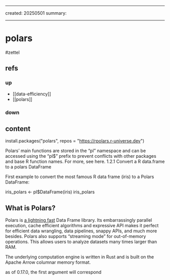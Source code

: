 ___
created: 20250501
summary:
___

# polars

#zettel

## refs

### up

- [[data-efficiency]]
- [[polars]]

### down

## content

install.packages("polars", repos = "https://rpolars.r-universe.dev")

Polars’ main functions are stored in the “pl” namespace and can be accessed using the “pl$” prefix to prevent conflicts with other packages and base R function names. For more, see here.
1.2.1 Convert a R data.frame to a polars DataFrame

First example to convert the most famous R data frame (iris) to a Polars DataFrame:

iris_polars <- pl$DataFrame(iris)
iris_polars

## What is Polars?

Polars is [a lightning fast](https://duckdblabs.github.io/db-benchmark/) Data Frame library. Its embarrassingly parallel execution, cache efficient algorithms and expressive API makes it perfect for efficient data wrangling, data pipelines, snappy APIs, and much more besides. Polars also supports “streaming mode” for out-of-memory operations. This allows users to analyze datasets many times larger than RAM.

The underlying computation engine is written in Rust and is built on the Apache Arrow columnar memory format.

as of 0.17.0, the first argument will correspond